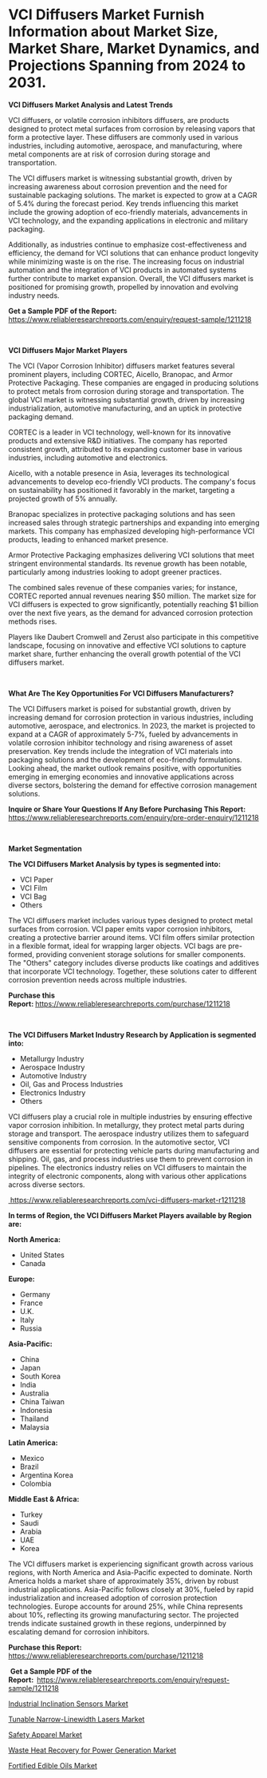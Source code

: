 <p><h1>VCI Diffusers Market Furnish Information about Market Size, Market Share, Market Dynamics, and Projections Spanning from 2024 to 2031.</h1></p><p><strong>VCI Diffusers Market Analysis and Latest Trends</strong></p>
<p><p>VCI diffusers, or volatile corrosion inhibitors diffusers, are products designed to protect metal surfaces from corrosion by releasing vapors that form a protective layer. These diffusers are commonly used in various industries, including automotive, aerospace, and manufacturing, where metal components are at risk of corrosion during storage and transportation. </p><p>The VCI diffusers market is witnessing substantial growth, driven by increasing awareness about corrosion prevention and the need for sustainable packaging solutions. The market is expected to grow at a CAGR of 5.4% during the forecast period. Key trends influencing this market include the growing adoption of eco-friendly materials, advancements in VCI technology, and the expanding applications in electronic and military packaging. </p><p>Additionally, as industries continue to emphasize cost-effectiveness and efficiency, the demand for VCI solutions that can enhance product longevity while minimizing waste is on the rise. The increasing focus on industrial automation and the integration of VCI products in automated systems further contribute to market expansion. Overall, the VCI diffusers market is positioned for promising growth, propelled by innovation and evolving industry needs.</p></p>
<p><strong>Get a Sample PDF of the Report:&nbsp;</strong> <a href="https://www.reliableresearchreports.com/enquiry/request-sample/1211218?utm_campaign=37&utm_medium=2&utm_source=Github&utm_content=ia&utm_term=16122024&utm_id=vci-diffusers">https://www.reliableresearchreports.com/enquiry/request-sample/1211218</a></p>
<p>&nbsp;</p>
<p><strong>VCI Diffusers Major Market Players</strong></p>
<p><p>The VCI (Vapor Corrosion Inhibitor) diffusers market features several prominent players, including CORTEC, Aicello, Branopac, and Armor Protective Packaging. These companies are engaged in producing solutions to protect metals from corrosion during storage and transportation. The global VCI market is witnessing substantial growth, driven by increasing industrialization, automotive manufacturing, and an uptick in protective packaging demand.</p><p>CORTEC is a leader in VCI technology, well-known for its innovative products and extensive R&D initiatives. The company has reported consistent growth, attributed to its expanding customer base in various industries, including automotive and electronics.</p><p>Aicello, with a notable presence in Asia, leverages its technological advancements to develop eco-friendly VCI products. The company's focus on sustainability has positioned it favorably in the market, targeting a projected growth of 5% annually.</p><p>Branopac specializes in protective packaging solutions and has seen increased sales through strategic partnerships and expanding into emerging markets. This company has emphasized developing high-performance VCI products, leading to enhanced market presence.</p><p>Armor Protective Packaging emphasizes delivering VCI solutions that meet stringent environmental standards. Its revenue growth has been notable, particularly among industries looking to adopt greener practices.</p><p>The combined sales revenue of these companies varies; for instance, CORTEC reported annual revenues nearing $50 million. The market size for VCI diffusers is expected to grow significantly, potentially reaching $1 billion over the next five years, as the demand for advanced corrosion protection methods rises.</p><p>Players like Daubert Cromwell and Zerust also participate in this competitive landscape, focusing on innovative and effective VCI solutions to capture market share, further enhancing the overall growth potential of the VCI diffusers market.</p></p>
<p>&nbsp;</p>
<p><strong>What Are The Key Opportunities For VCI Diffusers Manufacturers?</strong></p>
<p><p>The VCI Diffusers market is poised for substantial growth, driven by increasing demand for corrosion protection in various industries, including automotive, aerospace, and electronics. In 2023, the market is projected to expand at a CAGR of approximately 5-7%, fueled by advancements in volatile corrosion inhibitor technology and rising awareness of asset preservation. Key trends include the integration of VCI materials into packaging solutions and the development of eco-friendly formulations. Looking ahead, the market outlook remains positive, with opportunities emerging in emerging economies and innovative applications across diverse sectors, bolstering the demand for effective corrosion management solutions.</p></p>
<p><strong>Inquire or Share Your Questions If Any Before Purchasing This Report:</strong> <a href="https://www.reliableresearchreports.com/enquiry/pre-order-enquiry/1211218?utm_campaign=37&utm_medium=2&utm_source=Github&utm_content=ia&utm_term=16122024&utm_id=vci-diffusers">https://www.reliableresearchreports.com/enquiry/pre-order-enquiry/1211218</a></p>
<p>&nbsp;</p>
<p><strong>Market Segmentation</strong></p>
<p><strong>The VCI Diffusers Market Analysis by types is segmented into:</strong></p>
<p><ul><li>VCI Paper</li><li>VCI Film</li><li>VCI Bag</li><li>Others</li></ul></p>
<p><p>The VCI diffusers market includes various types designed to protect metal surfaces from corrosion. VCI paper emits vapor corrosion inhibitors, creating a protective barrier around items. VCI film offers similar protection in a flexible format, ideal for wrapping larger objects. VCI bags are pre-formed, providing convenient storage solutions for smaller components. The "Others" category includes diverse products like coatings and additives that incorporate VCI technology. Together, these solutions cater to different corrosion prevention needs across multiple industries.</p></p>
<p><strong>Purchase this Report:&nbsp;</strong><a href="https://www.reliableresearchreports.com/purchase/1211218?utm_campaign=37&utm_medium=2&utm_source=Github&utm_content=ia&utm_term=16122024&utm_id=vci-diffusers">https://www.reliableresearchreports.com/purchase/1211218</a></p>
<p>&nbsp;</p>
<p><strong>The VCI Diffusers Market Industry Research by Application is segmented into:</strong></p>
<p><ul><li>Metallurgy Industry</li><li>Aerospace Industry</li><li>Automotive Industry</li><li>Oil, Gas and Process Industries</li><li>Electronics Industry</li><li>Others</li></ul></p>
<p><p>VCI diffusers play a crucial role in multiple industries by ensuring effective vapor corrosion inhibition. In metallurgy, they protect metal parts during storage and transport. The aerospace industry utilizes them to safeguard sensitive components from corrosion. In the automotive sector, VCI diffusers are essential for protecting vehicle parts during manufacturing and shipping. Oil, gas, and process industries use them to prevent corrosion in pipelines. The electronics industry relies on VCI diffusers to maintain the integrity of electronic components, along with various other applications across diverse sectors.</p></p>
<p><a href="https://www.reliableresearchreports.com/vci-diffusers-market-r1211218?utm_campaign=37&utm_medium=2&utm_source=Github&utm_content=ia&utm_term=16122024&utm_id=vci-diffusers">&nbsp;https://www.reliableresearchreports.com/vci-diffusers-market-r1211218</a></p>
<p><strong>In terms of Region, the VCI Diffusers Market Players available by Region are:</strong></p>
<p>
    <p> <strong> North America: </strong>
        <ul>
            <li>United States</li>
            <li>Canada</li>
        </ul>
        </p> 
    <p> <strong> Europe: </strong>
        <ul>
            <li>Germany</li>
            <li>France</li>
            <li>U.K.</li>
            <li>Italy</li>
            <li>Russia</li>
        </ul>
        </p> 
    <p> <strong> Asia-Pacific: </strong>
        <ul>
            <li>China</li>
            <li>Japan</li>
            <li>South Korea</li>
            <li>India</li>
            <li>Australia</li>
            <li>China Taiwan</li>
            <li>Indonesia</li>
            <li>Thailand</li>
            <li>Malaysia</li>
        </ul>
        </p> 
    <p> <strong> Latin America: </strong>
        <ul>
            <li>Mexico</li>
            <li>Brazil</li>
            <li>Argentina Korea</li>
            <li>Colombia</li>
        </ul>
        </p> 
    <p> <strong> Middle East & Africa: </strong>
        <ul>
            <li>Turkey</li>
            <li>Saudi</li>
            <li>Arabia</li>
            <li>UAE</li>
            <li>Korea</li>
        </ul>
    </p>
    </p>
<p><p>The VCI diffusers market is experiencing significant growth across various regions, with North America and Asia-Pacific expected to dominate. North America holds a market share of approximately 35%, driven by robust industrial applications. Asia-Pacific follows closely at 30%, fueled by rapid industrialization and increased adoption of corrosion protection technologies. Europe accounts for around 25%, while China represents about 10%, reflecting its growing manufacturing sector. The projected trends indicate sustained growth in these regions, underpinned by escalating demand for corrosion inhibitors.</p></p>
<p><strong>Purchase this Report: </strong><a href="https://www.reliableresearchreports.com/purchase/1211218?utm_campaign=37&utm_medium=2&utm_source=Github&utm_content=ia&utm_term=16122024&utm_id=vci-diffusers">https://www.reliableresearchreports.com/purchase/1211218</a></p>
<p>&nbsp;<strong>Get a Sample PDF of the Report:&nbsp;&nbsp;</strong><a href="https://www.reliableresearchreports.com/enquiry/request-sample/1211218?utm_campaign=37&utm_medium=2&utm_source=Github&utm_content=ia&utm_term=16122024&utm_id=vci-diffusers">https://www.reliableresearchreports.com/enquiry/request-sample/1211218</a></p>
<p><strong></strong></p>
<p><p><a href="https://www.linkedin.com/pulse/industrial-inclination-sensors-market-size-growing-106-vounc?utm_campaign=37&utm_medium=2&utm_source=Github&utm_content=ia&utm_term=16122024&utm_id=vci-diffusers">Industrial Inclination Sensors Market</a></p><p><a href="https://github.com/DianaWilson796/Market-Research-Report-List-1/blob/main/tunable-narrow-linewidth-lasers-market.md?utm_campaign=37&utm_medium=2&utm_source=Github&utm_content=ia&utm_term=16122024&utm_id=vci-diffusers">Tunable Narrow-Linewidth Lasers Market</a></p><p><a href="https://www.linkedin.com/pulse/safety-apparel-market-revolution-driving-factors-forecasted-yugsf?utm_campaign=37&utm_medium=2&utm_source=Github&utm_content=ia&utm_term=16122024&utm_id=vci-diffusers">Safety Apparel Market</a></p><p><a href="https://github.com/luisem4tmccuan/Market-Research-Report-List-1/blob/main/waste-heat-recovery-for-power-generation-market.md?utm_campaign=37&utm_medium=2&utm_source=Github&utm_content=ia&utm_term=16122024&utm_id=vci-diffusers">Waste Heat Recovery for Power Generation Market</a></p><p><a href="https://www.linkedin.com/pulse/comprehensive-overview-fortified-edible-oils-market-share-size-q9txe?utm_campaign=37&utm_medium=2&utm_source=Github&utm_content=ia&utm_term=16122024&utm_id=vci-diffusers">Fortified Edible Oils Market</a></p></p>